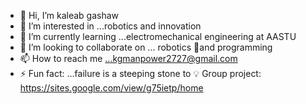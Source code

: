 - 👋 Hi, I’m kaleab gashaw
- 👀 I’m interested in ...robotics and innovation 
- 🌱 I’m currently learning ...electromechanical engineering at AASTU 
- 💞️ I’m looking to collaborate on ... robotics 🤖and programming 
- 📫 How to reach me ...kgmanpower2727@gmail.com 
- ⚡ Fun fact: ...failure is a steeping stone to 💡 
Group project: https://sites.google.com/view/g75ietp/home
<!---
Kale123kal/Kale123kal is a ✨ special ✨ repository because its `README.md` (this file) appears on your GitHub profile.
You can click the Preview link to take a look at your changes.
--->
